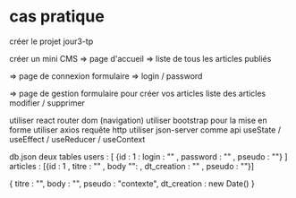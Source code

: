 # cas pratique
créer le projet jour3-tp

créer un mini CMS 
=> page d'accueil => liste de tous les articles publiés

=> page de connexion 
formulaire => login / password 

=> page de gestion 
    formulaire pour créer vos articles 
    liste des articles modifier / supprimer 

utiliser react router dom (navigation)
utiliser bootstrap pour la mise en forme 
utiliser axios requête http 
utiliser json-server comme api 
useState / useEffect / useReducer / useContext 

db.json 
deux tables
users : [ {id : 1 : login : "" , password : "" , pseudo : ""} ]
articles : [{id : 1 , titre : "" , body "": , dt_creation : "" , pseudo : ""}]

{
    titre : "",
    body : "",
    pseudo : "contexte",
    dt_creation : new Date()
}
